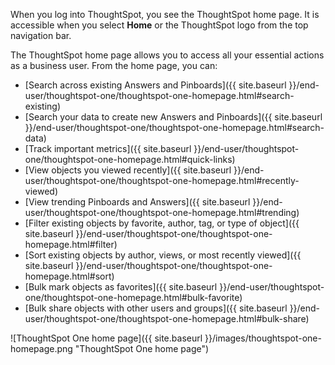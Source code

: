 When you log into ThoughtSpot, you see the ThoughtSpot home page. It is accessible when you select **Home** or the ThoughtSpot logo from the top navigation bar.

The ThoughtSpot home page allows you to access all your essential actions as a business user. From the home page, you can:

- [Search across existing Answers and Pinboards]({{ site.baseurl }}/end-user/thoughtspot-one/thoughtspot-one-homepage.html#search-existing)
- [Search your data to create new Answers and Pinboards]({{ site.baseurl }}/end-user/thoughtspot-one/thoughtspot-one-homepage.html#search-data)
- [Track important metrics]({{ site.baseurl }}/end-user/thoughtspot-one/thoughtspot-one-homepage.html#quick-links)
- [View objects you viewed recently]({{ site.baseurl }}/end-user/thoughtspot-one/thoughtspot-one-homepage.html#recently-viewed)
- [View trending Pinboards and Answers]({{ site.baseurl }}/end-user/thoughtspot-one/thoughtspot-one-homepage.html#trending)
- [Filter existing objects by favorite, author, tag, or type of object]({{ site.baseurl }}/end-user/thoughtspot-one/thoughtspot-one-homepage.html#filter)
- [Sort existing objects by author, views, or most recently viewed]({{ site.baseurl }}/end-user/thoughtspot-one/thoughtspot-one-homepage.html#sort)
- [Bulk mark objects as favorites]({{ site.baseurl }}/end-user/thoughtspot-one/thoughtspot-one-homepage.html#bulk-favorite)
- [Bulk share objects with other users and groups]({{ site.baseurl }}/end-user/thoughtspot-one/thoughtspot-one-homepage.html#bulk-share)

![ThoughtSpot One home page]({{ site.baseurl }}/images/thoughtspot-one-homepage.png "ThoughtSpot One home page")
